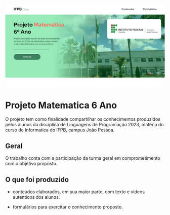 <img src="PrintHome.png">

# Projeto Matematica 6 Ano

O projeto tem como finalidade compartilhar os conhecimentos produzidos pelos alunos da disciplina de Linguagens de Programação 2023, matéria do curso de Informatica do IFPB, campus João Pessoa.

## Geral

O trabalho conta com a participação da turma geral em comprometimento com o objetivo proposto.

## O que foi produzido

- conteúdos elaborados, em sua maior parte, com texto e  videos autenticos dos alunos. 

- formulários para exercitar o conhecimento proposto.

